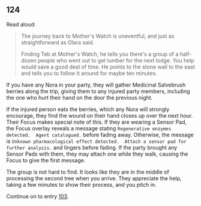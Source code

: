 ## 124

Read aloud:

> The journey back to Mother's Watch is uneventful, and just as straightforward as Olara said.
>
> Finding Teb at Mother's Watch, he tells you there's a group of a half-dozen people who went out to get lumber for the next lodge.
> You help would save a good deal of time.
> He points to the stone wall to the east and tells you to follow it around for maybe ten minutes.

If you have any Nora in your party, they will gather Medicinal Salvebrush berries along the trip, giving them to any injured party members, including the one who hurt their hand on the door the previous night.

If the injured person eats the berries, which any Nora will strongly encourage, they find the wound on their hand closes up over the next hour.
Their Focus makes special note of this.
If they are wearing a Sensor Pad, the Focus overlay reveals a message stating `Regenerative enzymes detected.  Agent catalogued.` before fading away.
Otherwise, the message is `Unknown pharmacological effect detected.  Attach a sensor pad for further analysis.` and lingers before fading.
If the party brought any Sensor Pads with them, they may attach one while they walk, causing the Focus to give the first message.

The group is not hard to find.
It looks like they are in the middle of processing the second tree when you arrive.
They appreciate the help, taking a few minutes to show their process, and you pitch in.

Continue on to entry [103](103-cardiac-event.md).
